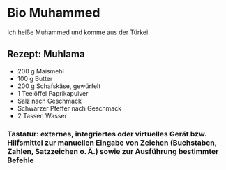 # Bio Muhammed
Ich heiße Muhammed und komme aus der Türkei. 

## Rezept: Muhlama 
- 200 g Maismehl
- 100 g Butter
- 200 g Schafskäse, gewürfelt
- 1 Teelöffel Paprikapulver
- Salz nach Geschmack
- Schwarzer Pfeffer nach Geschmack
- 2 Tassen Wasser

### Tastatur: externes, integriertes oder virtuelles Gerät bzw. Hilfsmittel zur manuellen Eingabe von Zeichen (Buchstaben, Zahlen, Satzzeichen o. Ä.) sowie zur Ausführung bestimmter Befehle

